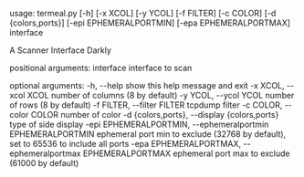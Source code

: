 usage: termeal.py [-h] [-x XCOL] [-y YCOL] [-f FILTER] [-c COLOR]
                  [-d {colors,ports}] [-epi EPHEMERALPORTMIN]
                  [-epa EPHEMERALPORTMAX]
                  interface

A Scanner Interface Darkly

positional arguments:
  interface             interface to scan

optional arguments:
  -h, --help            show this help message and exit
  -x XCOL, --xcol XCOL  number of columns (8 by default)
  -y YCOL, --ycol YCOL  number of rows (8 by default)
  -f FILTER, --filter FILTER
                        tcpdump filter
  -c COLOR, --color COLOR
                        number of color
  -d {colors,ports}, --display {colors,ports}
                        type of side display
  -epi EPHEMERALPORTMIN, --ephemeralportmin EPHEMERALPORTMIN
                        ephemeral port min to exclude (32768 by default), set
                        to 65536 to include all ports
  -epa EPHEMERALPORTMAX, --ephemeralportmax EPHEMERALPORTMAX
                        ephemeral port max to exclude (61000 by default)
